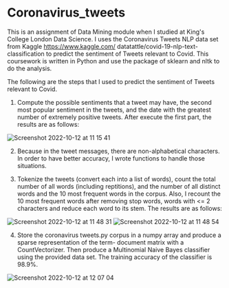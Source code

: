 # Coronavirus_tweets
This is an assignment of Data Mining module when I studied at King's College London Data Science.
I uses the Coronavirus Tweets NLP data set from Kaggle https://www.kaggle.com/ datatattle/covid-19-nlp-text-classification to predict the sentiment of Tweets relevant to Covid.
This coursework is written in Python and use the package of sklearn and nltk to do the analysis.

The following are the steps that I used to predict the sentiment of Tweets relevant to Covid.

1. Compute the possible sentiments that a tweet may have, the second most popular sentiment in the tweets, and the date with the greatest number of extremely positive tweets.
After execute the first part, the results are as follows:

![Screenshot 2022-10-12 at 11 15 41](https://user-images.githubusercontent.com/52303625/195316927-38f1e9fc-b04f-40f0-99bb-698b37876abc.png)

2. Because in the tweet messages, there are non-alphabetical characters. In order to have better accuracy, I wrote functions to handle those situations.

3. Tokenize the tweets (convert each into a list of words), count the total number of all words (including reptitions), and the number of all distinct words and the 10 most frequent words in the corpus.
Also, I recount the 10 most frequent words after removing stop words, words with <= 2 characters and reduce each word to its stem. The results are as follows:

![Screenshot 2022-10-12 at 11 48 31](https://user-images.githubusercontent.com/52303625/195323639-0d104aa7-6006-41d0-8a95-663772e43dcc.png)
![Screenshot 2022-10-12 at 11 48 54](https://user-images.githubusercontent.com/52303625/195323702-a52d6a7a-665b-4882-8739-8f7783a887e0.png)

4. Store the coronavirus tweets.py corpus in a numpy array and produce a sparse representation of the term- document matrix with a CountVectorizer.
Then produce a Multinomial Naive Bayes classifier using the provided data set. The training accuracy of the classifier is 98.9%.

![Screenshot 2022-10-12 at 12 07 04](https://user-images.githubusercontent.com/52303625/195327146-f207ac9b-2194-4c9c-b66f-293e7e2e9109.png)
